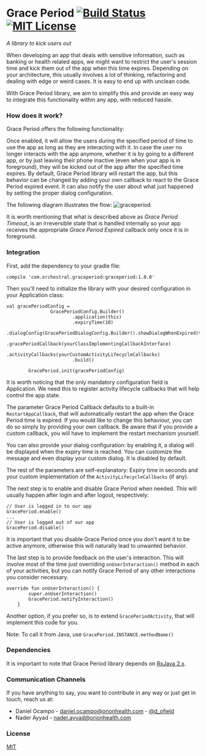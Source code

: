 Grace Period  [![Build Status](https://travis-ci.org/orionhealth/grace-period-android.svg?branch=master)](https://travis-ci.org/orionhealth/grace-period-android)
[![MIT License](http://img.shields.io/badge/license-MIT-blue.svg?style=flat)](https://github.com/bassaer/ChatMessageView/blob/master/LICENSE)
=====================
*A library to kick users out*

When developing an app that deals with sensitive information, such as banking or health related apps, we might want to restrict the user's session time and kick them out of the app when this time expires.
Depending on your architecture, this usually involves a lot of thinking, refactoring and dealing with edge or weird cases. It is easy to end up with unclean code.

With Grace Period library, we aim to simplify this and provide an easy way to integrate this functionality within any app, with reduced hassle.

### How does it work?

Grace Period offers the following functionality:

Once enabled, it will allow the users during the specified period of time to use the app as long as they are interacting with it.
In case the user no longer interacts with the app anymore, whether it is by going to a different app, or by just leaving their phone inactive (even when your app is in foreground), they will be kicked out of the app after the specified time expires.
By default, Grace Period library will restart the app, but this behavior can be changed by adding your own callback to react to  the Grace Period expired event. It can also notify the user about what just happened by setting the proper dialog configuration.

The following diagram illustrates the flow:
![graceperiod](https://user-images.githubusercontent.com/7469647/30615610-892a795e-9de3-11e7-9db2-84f778e8c916.png)

It is worth mentioning that what is described above as *Grace Period Timeout*, is an irreversible state that is handled internally so your app receives the appropriate *Grace Period Expired* callback only once it is in foreground.

### Integration

First, add the dependency to your gradle file:

```compile 'com.orchestral.graceperiod:graceperiod:1.0.0'```

Then you'll need to initialize the library with your desired configuration in your Application class:
```
val gracePeriodConfig =
                GracePeriodConfig.Builder()
                        .application(this)
                        .expiryTime(10)
                        .dialogConfig(GracePeriodDialogConfig.Builder().showDialogWhenExpired(true).build())
                        .gracePeriodCallback(yourClassImplementingCallbackInterface)
                        .activityCallbacks(yourCustomActivityLifecycleCallbacks)
                        .build()

        GracePeriod.init(gracePeriodConfig)
```
It is worth noticing that the only mandatory configuration field is Application. We need this to register activity lifecycle callbacks that will help control the app state.

The parameter Grace Period Callback defaults to a built-in `RestartAppCallback`, that will automatically restart the app when the Grace Period time is expired. 
If you would like to change this behaviour, you can do so simply by providing your own callback. Be aware that if you provide a custom callback, you will have to implement the restart mechanism yourself.

You can also provide your dialog configuration: by enabling it, a dialog will be displayed when the expiry time is reached. You can customize the message and even display your custom dialog.
It is disabled by default.

The rest of the parameters are self-explanatory: Expiry time in seconds and your custom implementation of the `ActivityLifecycleCallbacks` (if any).

The next step is to enable and disable Grace Period when needed. This will usually happen after login and after logout, respectively:
```
// User is logged in to our app
GracePeriod.enable()
...
// User is logged out of our app
GracePeriod.disable()
```

It is important that you disable Grace Period once you don't want it to be active anymore, otherwise this will naturally lead to unwanted behavior.

The last step is to provide feedback on the user's interaction. 
This will involve most of the time just overriding `onUserInteraction()` method in each of your activities, but you can notify Grace Period of any other interactions you consider necessary.
```
override fun onUserInteraction() {
        super.onUserInteraction()
        GracePeriod.notifyInteraction()
    }
```

Another option, if you prefer so, is to extend `GracePeriodActivity`, that will implement this code for you.

Note: To call it from Java, use `GracePeriod.INSTANCE.methodName()`

### Dependencies

It is important to note that Grace Period library depends on [RxJava 2.x](https://github.com/ReactiveX/RxJava/tree/2.x).

### Communication Channels

If you have anything to say, you want to contribute in any way or just get in touch, reach us at:

* Daniel Ocampo - [daniel.ocampo@orionhealth.com](mailto:daniel.ocampo@orionhealth.com) - [@d_ofield](https://twitter.com/d_ofield)
* Nader Ayyad - [nader.ayyad@orionhealth.com](mailto:nader.ayyad@orionhealth.com)

### License

[MIT](https://github.com/orionhealth/grace-period-android/blob/master/LICENSE)

